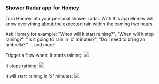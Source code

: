 ### Shower Radar app for Homey
Turn Homey into your personal shower radar.
With this app Homey will know everything about the expected rain within the coming two hours.

Ask Homey for example:
"When will it start raining?",
"When will it stop raining?",
"Is it going to rain in 'x' minutes?",
"Do I need to bring an umbrella?"
... and more!

Trigger a flow when:
It starts raining:
![](http://i.imgur.com/hkUZZY1.png)

It stops raining:
![](http://i.imgur.com/EYPQITe.png)

It will start raining in 'x' minutes:
![](http://i.imgur.com/rq6ZrDH.png)